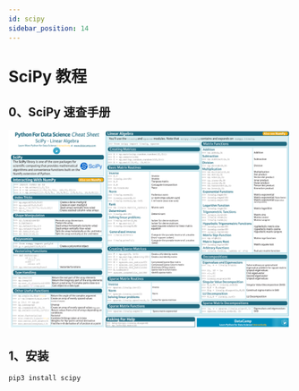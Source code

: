 ```yaml
---
id: scipy
sidebar_position: 14
---
```


# SciPy 教程


## 0、SciPy 速查手册
![SciPy Cheat Sheet](./img/scipy-cheat-sheet.png)

## 1、安装

```bash
pip3 install scipy
```